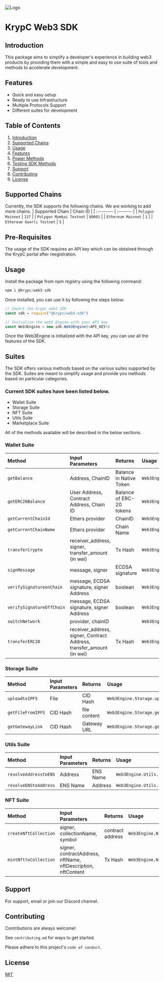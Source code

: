 
![Logo](https://upload.wikimedia.org/wikipedia/commons/thumb/1/15/Krypc_Logo.png/2560px-Krypc_Logo.png)


# KrypC Web3 SDK

## Introduction
This package aims to simplify a developer's experience in building web3 products by providing them with a simple and easy to use suite of tools and methods to accelerate development. 

## Features

- Quick and easy setup
- Ready to use Infrastructure 
- Multiple Protocols Support
- Different suites for development


## Table of Contents
1. [Introduction](#introduction)
2. [Supported Chains](#supported-chains)
3. [Usage](#usage)
4. [Features](#features)
5. [Power Methods](#power-methods)
6. [Testing SDK Methods](#testing-sdk-methods)
7. [Support](#support)
8. [Contributing](#contributing)
9. [License](#license)

## Supported Chains
Currently, the SDK supports the following chains. We are working to add more chains. 
| Supported Chain | Chain ID       |
| :-------- | :-------   |
| `Polygon Mainnet` | `137`   |
| `Polygon Mumbai Testnet` | `80001`   |
| `Ethereum Mainnet` | `1`   |
| `Ethereum Goerli Testnet` | `5`   |

## Pre-Requisites
The usage of the SDK requires an API key which can be obtained through the KrypC portal after reegistration. 
## Usage
Install the package from npm registry using the following command:


```javascript
npm i @krypc/web3-sdk
```

Once installed, you can use it by following the steps below:
```javascript
// Import the krypc web3 SDK
const sdk = require("@krypc/web3-sdk")

// Initialize the web3 Engine with your API key
const Web3Engine = new sdk.Web3Engine(<API_KEY>)


```

Once the Web3Engine is initialized with the API key, you can use all the features of the SDK. 




## Suites

The SDK offers various methods based on the various suites supported by the SDK. Suites are meant to simplify usage and provide you methods based on particular categories. 

### Current SDK suites have been listed below. 
- Wallet Suite
- Storage Suite
- NFT Suite
- Utils Suite 
- Marketplace Suite

All of the methods available will be described in the below sections. 


### Wallet Suite 

| Method  | Input Parameters | Returns     | Usage                |
| :-------- | :------- | :------- | :------------------------- | 
| `getBalance` | Address, ChainID |Balance in Native Token | `Web3Engine.Wallet.getBalance` |
| `getERC20Balance` | User Address, Contract Address, Chain ID  | Balance of ERC-20 tokens | `Web3Engine.Wallet.getERC20Balance` |
| `getCurrentChainId` |  Ethers provider | ChainID | `Web3Engine.Wallet.getCurrentChainId` |
| `getCurrentChainName` |  Ethers provider | Chain Name | `Web3Engine.Wallet.getCurrentChainName` |
| `transferCrypto` | receiver_address, signer, transfer_amount (in wei)| Tx Hash | `Web3Engine.Wallet.transferCrypto` |
| `signMessage` | message, signer | ECDSA signature | `Web3Engine.Wallet.signMessage` |
| `verifySignatureonChain` | message, ECDSA signature, signer Address | boolean | `Web3Engine.Wallet.verifySignature` |
| `verifySignatureOffChain` | message, ECDSA signature, signer Address | boolean | `Web3Engine.Wallet.verifySignature` |
| `switchNetwork` | provider, chainID |  | `Web3Engine.Wallet.switchNetwork` |
| `transferERC20` | receiver_address, signer, Contract Address, transfer_amount (in wei) | Tx Hash | `Web3Engine.Wallet.transferERC20` |

### Storage Suite


| Method  | Input Parameters | Returns     | Usage                |
| :-------- | :------- | :------- | :------------------------- | 
| `uploadtoIPFS` | File| CID Hash | `Web3Engine.Storage.uploadtoIPFS` |
| `getFileFromIPFS` | CID Hash| file content | `Web3Engine.Storage.getFileFromIPFS` |
| `getGatewayLink` | CID Hash | Gateway URL | `Web3Engine.Storage.getGatewayLink` |


### Utils Suite


| Method  | Input Parameters | Returns     | Usage                |
| :-------- | :------- | :------- | :------------------------- | 
| `resolveAddresstoENS` | Address |  ENS Name | `Web3Engine.Utils.resolveAddresstoENS` |
| `resolveENStoAddress` | ENS Name | Address | `Web3Engine.Utils.resolveENStoAddress` |

### NFT Suite


| Method  | Input Parameters | Returns     | Usage                |
| :-------- | :------- | :------- | :------------------------- | 
| `createNftCollection` | signer, collectionName, symbol |  contract address | `Web3Engine.Nft.createNftCollection` |
| `mintNfttoCollection` | signer, contractAddress, nftName, nftDescription, nftContent | Tx Hash | `Web3Engine.Nft.mintNfttoCollection` |








## Support

For support, email or join our Discord channel.


## Contributing

Contributions are always welcome!

See `contributing.md` for ways to get started.

Please adhere to this project's `code of conduct`.


## License

[MIT](https://choosealicense.com/licenses/mit/)


